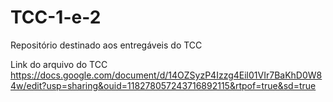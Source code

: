 # TCC-1-e-2
Repositório destinado aos entregáveis ​​do TCC

Link do arquivo do TCC
https://docs.google.com/document/d/14OZSyzP4Izzg4Eil01VIr7BaKhD0W84w/edit?usp=sharing&ouid=118278057243716892115&rtpof=true&sd=true
